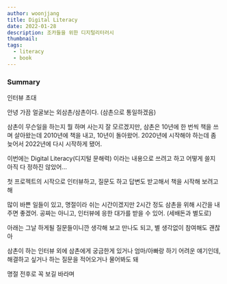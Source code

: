 ```yaml
---
author: woonjjang
title: Digital Literacy
date: 2022-01-28
description: 조카들을 위한 디지털리터러시
thumbnail: 
tags:
  - literacy
  - book
---
```


### Summary

인터뷰 초대

안녕
가끔 얼굴보는 외삼촌/삼촌이다.
(삼촌으로 통일하겠음)

삼촌이 무슨일을 하는지
뭘 하며 사는지 잘 모르겠지만, 
삼촌은 10년에 한 번씩 책을 쓰며 살아왔는데
2010년에 책을 내고, 10년이 돌아왔어. 
2020년에 시작해야 하는데 좀 늦어서 2022년에 다시 시작하게 됐어.

이번에는 Digital Literacy(디지털 문해력) 이라는 내용으로 쓰려고 하고
어떻게 쓸지 아직 다 정하진 않았어…

첫 프로젝트의 시작으로 인터뷰하고, 
질문도 하고 답변도 받고해서 책을 시작해 보려고 해

많이 바쁜 일들이 있고, 명절이라 쉬는 시간이겠지만
2시간 정도 삼촌을 위해 시간을 내 주면 좋겠어.
공짜는 아니고, 인터뷰에 응한 대가를 받을 수 있어. (세배돈과 별도로)

아래는 그날 하게될 질문들이니깐
생각해 보고 만나도 되고, 별 생각없이 참여해도 괜찮아

삼촌이 하는 인터뷰 외에 삼촌에게 궁금한게 있거나
엄마/아빠랑 하기 어려운 얘기인데, 해결하고 싶거나 하는 질문을 적어오거나 물어봐도 돼

명절 전후로 꼭 보길 바라며
